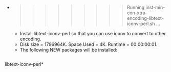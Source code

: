 * >>>>>>>>> Running inst-min-con-xtra-encoding-libtext-iconv-perl.sh ...
  * Install libtext-iconv-perl so that you can use iconv to convert to other encoding.
  * Disk size = 1796964K. Space Used = 4K. Runtime = 00:00:00:01.
  * The following NEW packages will be installed:
  ```bash
libtext-iconv-perl*
  ```
